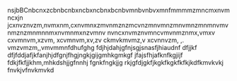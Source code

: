 nsjbBCnbcnxzcbnbcnbxncbxncbnxbcnbvmnbvnbvxmnfmmmmzmncmxnvmncxjn jcxnvznvzm,nvmxnm,cxnvmnxzmvnmznzmcvnzmnvmnzmnvmnzmnmnvmvnmznzmnmnnmxnvmnmxnzvmnv nvncxnvmznvmncvmvnmznmx,vmxv cxvmnvm,xzvm, xcvmnvm,xv,zv ckmvkmvmz,v xcvnnvzm, ,. vmzvmzm,,vmvmmnfdhufghg fdjhjdahjgfnjsgjsnasfjhiaudnf dfjjkf dfjfddjafjkfanjhjdfgnjfhgjngkjgijgmhkgmkgf jfajsfhjafknfkgjijf fdkjfkfjjkhm,mhkdshjjgfnnhj fgnkfngkjjg rkjgfdjgkfjkgkfkgkfkfkjkdfkmvkvkj fnvkjvfnvkmvkd